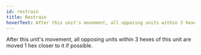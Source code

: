 ```yaml
---
id: restrain
title: Restrain
hoverText: After this unit's movement, all opposing units within 3 hexes of this unit are moved 1 hex closer to it if possible.
---
```


After this unit's movement, all opposing units within 3 hexes of this unit are moved 1 hex closer to it if possible.
